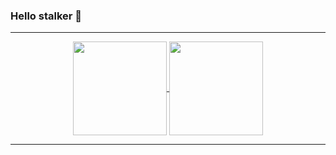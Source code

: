 ### Hello stalker 👋

<hr>

<p align=center>
  <a href="https://github-readme-stats.vercel.app/api?username=marraleks&show_icons=true&theme=calm" title="Go to Source">
    <img height=150 align="center" src="https://github-readme-stats.vercel.app/api?username=marraleks&show_icons=true&theme=calm">
  </a>
  <a href="https://github-readme-stats.vercel.app/api/top-langs/?username=marraleks&layout=compact&theme=calm">
  <img height=150 align="center" src="https://github-readme-stats.vercel.app/api/top-langs/?username=marraleks&layout=compact&theme=calm" />
  </a>
</p>

<hr>

<!--
**marraleks/marraleks** is a ✨ _special_ ✨ repository because its `README.md` (this file) appears on your GitHub profile.

Here are some ideas to get you started:

- 🔭 I’m currently working on ...
- 🌱 I’m currently learning ...
- 👯 I’m looking to collaborate on ...
- 🤔 I’m looking for help with ...
- 💬 Ask me about ...
- 📫 How to reach me: ...
- 😄 Pronouns: ...
- ⚡ Fun fact: ...
-->
